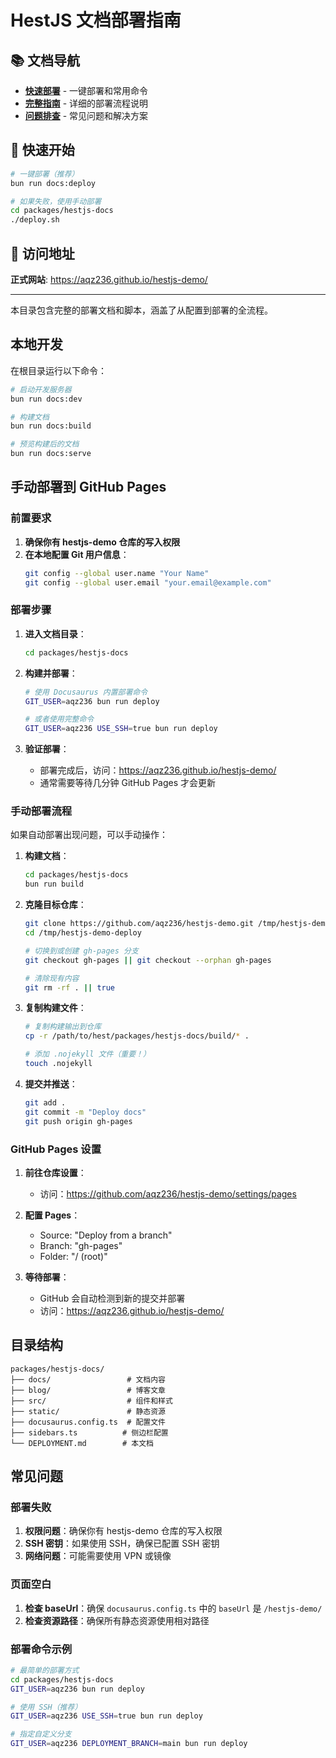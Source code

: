 # HestJS 文档部署指南

## 📚 文档导航

- **[快速部署](./QUICK_DEPLOY.md)** - 一键部署和常用命令
- **[完整指南](./DEPLOYMENT_GUIDE.md)** - 详细的部署流程说明
- **[问题排查](./TROUBLESHOOTING.md)** - 常见问题和解决方案

## 🚀 快速开始

```bash
# 一键部署（推荐）
bun run docs:deploy

# 如果失败，使用手动部署
cd packages/hestjs-docs
./deploy.sh
```

## 📖 访问地址

**正式网站**: https://aqz236.github.io/hestjs-demo/

---

本目录包含完整的部署文档和脚本，涵盖了从配置到部署的全流程。

## 本地开发

在根目录运行以下命令：

```bash
# 启动开发服务器
bun run docs:dev

# 构建文档
bun run docs:build

# 预览构建后的文档
bun run docs:serve
```

## 手动部署到 GitHub Pages

### 前置要求

1. **确保你有 hestjs-demo 仓库的写入权限**
2. **在本地配置 Git 用户信息**：
   ```bash
   git config --global user.name "Your Name"
   git config --global user.email "your.email@example.com"
   ```

### 部署步骤

1. **进入文档目录**：
   ```bash
   cd packages/hestjs-docs
   ```

2. **构建并部署**：
   ```bash
   # 使用 Docusaurus 内置部署命令
   GIT_USER=aqz236 bun run deploy
   
   # 或者使用完整命令
   GIT_USER=aqz236 USE_SSH=true bun run deploy
   ```

3. **验证部署**：
   - 部署完成后，访问：https://aqz236.github.io/hestjs-demo/
   - 通常需要等待几分钟 GitHub Pages 才会更新

### 手动部署流程

如果自动部署出现问题，可以手动操作：

1. **构建文档**：
   ```bash
   cd packages/hestjs-docs
   bun run build
   ```

2. **克隆目标仓库**：
   ```bash
   git clone https://github.com/aqz236/hestjs-demo.git /tmp/hestjs-demo-deploy
   cd /tmp/hestjs-demo-deploy
   
   # 切换到或创建 gh-pages 分支
   git checkout gh-pages || git checkout --orphan gh-pages
   
   # 清除现有内容
   git rm -rf . || true
   ```

3. **复制构建文件**：
   ```bash
   # 复制构建输出到仓库
   cp -r /path/to/hest/packages/hestjs-docs/build/* .
   
   # 添加 .nojekyll 文件（重要！）
   touch .nojekyll
   ```

4. **提交并推送**：
   ```bash
   git add .
   git commit -m "Deploy docs"
   git push origin gh-pages
   ```

### GitHub Pages 设置

1. **前往仓库设置**：
   - 访问：https://github.com/aqz236/hestjs-demo/settings/pages

2. **配置 Pages**：
   - Source: "Deploy from a branch"
   - Branch: "gh-pages"
   - Folder: "/ (root)"

3. **等待部署**：
   - GitHub 会自动检测到新的提交并部署
   - 访问：https://aqz236.github.io/hestjs-demo/

## 目录结构

```
packages/hestjs-docs/
├── docs/                 # 文档内容
├── blog/                 # 博客文章
├── src/                  # 组件和样式
├── static/               # 静态资源
├── docusaurus.config.ts  # 配置文件
├── sidebars.ts          # 侧边栏配置
└── DEPLOYMENT.md        # 本文档
```

## 常见问题

### 部署失败

1. **权限问题**：确保你有 hestjs-demo 仓库的写入权限
2. **SSH 密钥**：如果使用 SSH，确保已配置 SSH 密钥
3. **网络问题**：可能需要使用 VPN 或镜像

### 页面空白

1. **检查 baseUrl**：确保 `docusaurus.config.ts` 中的 `baseUrl` 是 `/hestjs-demo/`
2. **检查资源路径**：确保所有静态资源使用相对路径

### 部署命令示例

```bash
# 最简单的部署方式
cd packages/hestjs-docs
GIT_USER=aqz236 bun run deploy

# 使用 SSH（推荐）
GIT_USER=aqz236 USE_SSH=true bun run deploy

# 指定自定义分支
GIT_USER=aqz236 DEPLOYMENT_BRANCH=main bun run deploy
```
